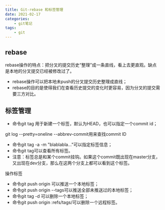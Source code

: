 ```yaml
---
title: Git-rebase 和标签管理
date: 2021-02-17
categories: 
    - git笔记
tags:
    - git
---
```


##  rebase

rebase操作的特点：把分叉的提交历史“整理”成一条直线，看上去更直观。缺点是本地的分叉提交已经被修改过了。

- rebase操作可以把本地未push的分叉提交历史整理成直线；
- rebase的目的是使得我们在查看历史提交的变化时更容易，因为分叉的提交需要三方对比。



## 标签管理

- 命令git tag <tagname>用于新建一个标签，默认为HEAD，也可以指定一个commit id；

git log --pretty=oneline --abbrev-commit用来查找commit ID 

- 命令git tag -a <tagname> -m "blablabla..."可以指定标签信息；
- 命令git tag可以查看所有标签。
- 注意：标签总是和某个commit挂钩。如果这个commit既出现在master分支，又出现在dev分支，那么在这两个分支上都可以看到这个标签。

操作标签

- 命令git push origin <tagname>可以推送一个本地标签；
- 命令git push origin --tags可以推送全部未推送过的本地标签；
- 命令git tag -d <tagname>可以删除一个本地标签；
- 命令git push origin :refs/tags/<tagname>可以删除一个远程标签。
